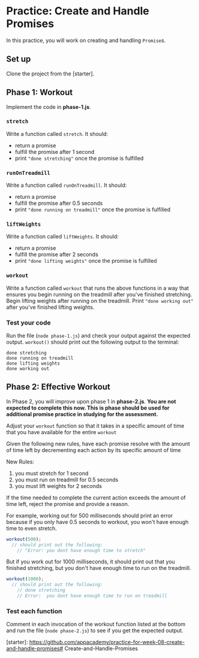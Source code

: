 # Practice: Create and Handle Promises

In this practice, you will work on creating and handling `Promise`s.

## Set up

Clone the project from the [starter].

## Phase 1: Workout

Implement the code in **phase-1.js**.

### `stretch`

Write a function called `stretch`. It should:

- return a promise
- fulfill the promise after 1 second
- print `"done stretching"` once the promise is fulfilled

### `runOnTreadmill`

Write a function called `runOnTreadmill`. It should:

- return a promise
- fulfill the promise after 0.5 seconds
- print `"done running on treadmill"` once the promise is fulfilled

### `liftWeights`

Write a function called `liftWeights`. It should:

- return a promise
- fulfill the promise after 2 seconds
- print `"done lifting weights"` once the promise is fulfilled

### `workout`

Write a function called `workout` that runs the above functions in a way
that ensures you begin running on the treadmill after you've finished
stretching. Begin lifting weights after running on the treadmill. Print
`"done working out"` after you've finished lifting weights.

### Test your code

Run the file (`node phase-1.js`) and check your output against the expected
output. `workout()` should print out the following output to the terminal:

```plaintext
done stretching
done running on treadmill
done lifting weights
done working out
```

## Phase 2: Effective Workout

In Phase 2, you will improve upon phase 1 in **phase-2.js**. **You are not
expected to complete this now. This is phase should be used for additional
promise practice in studying for the assessment.**

Adjust your `workout` function so that it takes in a specific amount of time
that you have available for the entire `workout`

Given the following new rules, have each promise resolve with the amount of time
left by decrementing each action by its specific amount of time

New Rules:

1. you must stretch for 1 second
2. you must run on treadmill for 0.5 seconds
3. you must lift weights for 2 seconds

If the time needed to complete the current action exceeds the amount of time
left, reject the promise and provide a reason.

For example, working out for 500 milliseconds should print an error because
if you only have 0.5 seconds to workout, you won't have enough time to even
stretch.

```js
workout(500);
  // should print out the following:
    // "Error: you dont have enough time to stretch"
```

But if you work out for 1000 milliseconds, it should print out that you finished
stretching, but you don't have enough time to run on the treadmill.

```js
workout(1000);
  // should print out the following:
    // done stretching
    // Error:  you dont have enough time to run on treadmill
```

### Test each function

Comment in each invocation of the workout function listed at the bottom
and run the file (`node phase-2.js`) to see if you get the expected output.

[starter]: https://github.com/appacademy/practice-for-week-08-create-and-handle-promises# Create-and-Handle-Promises

